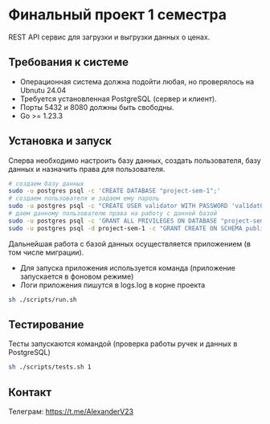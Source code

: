 # Финальный проект 1 семестра

REST API сервис для загрузки и выгрузки данных о ценах.

## Требования к системе

- Операционная система должна подойти любая, но проверялось на Ubnutu 24.04
- Требуется установленная PostgreSQL (сервер и клиент).
- Порты 5432 и 8080 должны быть свободны.
- Go >= 1.23.3

## Установка и запуск

Сперва необходимо настроить базу данных, создать пользователя, базу данных и назначить права для пользователя.

```bash
# создаем базу данных
sudo -u postgres psql -c 'CREATE DATABASE "project-sem-1";'
# создаем пользователя и задаем ему пароль
sudo -u postgres psql -c "CREATE USER validator WITH PASSWORD 'val1dat0r';"
# даем данному пользователю права на работу с данной базой
sudo -u postgres psql -c 'GRANT ALL PRIVILEGES ON DATABASE "project-sem-1" TO validator;'
sudo -u postgres psql -d project-sem-1 -c "GRANT CREATE ON SCHEMA public TO validator;"
```

Дальнейшая работа с базой данных осуществляется приложением (в том числе миграции).

- Для запуска приложения используется команда (приложение запускается в фоновом режиме)
- Логи приложения пишутся в logs.log в корне проекта
```bash
sh ./scripts/run.sh
```

## Тестирование

Тесты запускаются командой (проверка работы ручек и данных в PostgreSQL)
```bash
sh ./scripts/tests.sh 1
```

## Контакт

Телеграм: https://t.me/AlexanderV23
